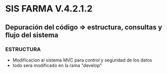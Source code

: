 # SIS FARMA V.4.2.1.2

## Depuración del código => estructura, consultas y flujo del sistema

### ESTRUCTURA

- Modificacion al sistema MVC para control y seguridad de los datos
- todo sera modificado en la rama "develop"